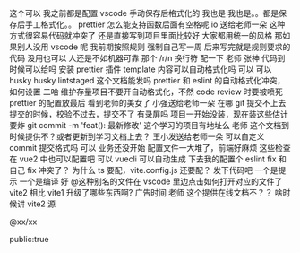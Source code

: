 这个可以 我之前都是配置 vscode 手动保存后格式化的
我也是
我也是。。都是保存后手工格式化。。
prettier 怎么能支持函数后面有空格呢
io 送给老师一朵
这种方式很容易代码就冲突了 还是直接写到项目里面比较好 大家都用统一的风格
那如果别人没用 vscode 呢
我前期按照规则 强制自己写一周 后来写完就是规则要求的代码
没用也可以
人还是不如机器可靠
那个 /r/n 换行符 配一下 老师
张神 代码到时候可以给吗
安装 prettier 插件
template 内容可以自动格式化吗
可以
可以
husky
husky lintstaged
这个文档能发吗
prettier 和 eslint 的自动格式化冲突，如何设置
二哈
维护存量项目不要开自动格式化，不然 code review 时要被喷死
prettier 的配置放最后
看到老师的美女了
小强送给老师一朵
在哪
git 提交不上去
提交的时候，校验不过去，提交不了
有录屏吗
项目一开始没装，现在装这些估计要炸
git commit -m 'feat(): 最新修改'
这个学习的项目有地址么
老师 这个文档到时候提供不？或者更新到学习文档上去？
王小发送给老师一朵
可以自定义 commit 提交格式吗
可以
业务还没开始 配置文件一大堆了，前端好麻烦
这些检查在 vue2 中也可以配置吧
可以
vuecli 可以自动生成
下去我的配置个
eslint fix 和自己 fix 冲突了？
为什么 ts 要配，vite.config.js 还要配？
发下代码吧
一个是提示 一个是编译
好
@这种别名的文件在 vscode 里边点击如何打开对应的文件了
vite2 相比 vite1 升级了哪些东西啊?
广告时间
老师 这个提供在线文档不？？
啥时候讲 vite2 源

@xx/xx

public:true
